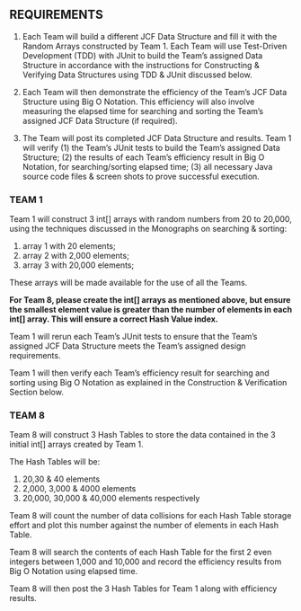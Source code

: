 ## REQUIREMENTS
1. Each Team will build a different JCF Data Structure and fill it with the Random Arrays constructed by Team 1. Each Team will use Test-Driven Development (TDD) with JUnit to build the Team’s assigned Data Structure in accordance with the instructions for Constructing & Verifying Data Structures using TDD & JUnit discussed below.
 
2. Each Team will then demonstrate the efficiency of the Team’s JCF Data Structure using Big O Notation. This efficiency will also involve measuring the elapsed time for searching and sorting the Team’s assigned JCF Data Structure (if required).

3. The Team will post its completed JCF Data Structure and results. Team 1 will verify (1) the Team’s JUnit tests to build the Team’s assigned Data Structure; (2) the results of each Team’s efficiency result in Big O Notation, for searching/sorting elapsed time; (3) all necessary Java source code files & screen shots to prove successful execution.

### TEAM 1
Team 1 will construct 3 int[] arrays with random numbers from 20 to 20,000, using the techniques discussed in the Monographs on searching & sorting:

1. array 1 with 20 elements; 
2. array 2 with 2,000 elements; 
3. array 3 with 20,000 elements; 

These arrays will be made available for the use of all the Teams.

**For Team 8, please create the int[] arrays as mentioned above, but ensure the smallest element value is greater than the number of elements in each int[] array. This will ensure a correct Hash Value index.**

Team 1 will rerun each Team’s JUnit tests to ensure that the Team’s assigned JCF Data Structure meets the Team’s assigned design requirements.

Team 1 will then verify each Team’s efficiency result for searching and sorting using Big O Notation as explained in the Construction & Verification Section below.

### TEAM 8
Team 8 will construct 3 Hash Tables to store the data contained in the 3 initial int[] arrays created by Team 1. 

The Hash Tables will be:

1. 20,30 & 40 elements
2. 2,000, 3,000 & 4000 elements
3. 20,000, 30,000 & 40,000 elements respectively

Team 8 will count the number of data collisions for each Hash Table storage effort and plot this number against the number of elements in each Hash Table.

Team 8 will search the contents of each Hash Table for the first 2 even integers between 1,000 and 10,000 and record the efficiency results from Big O Notation using elapsed time. 

Team 8 will then post the 3 Hash Tables for Team 1 along with efficiency results.
